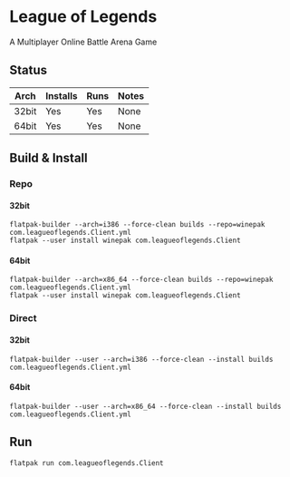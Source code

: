 # League of Legends
A Multiplayer Online Battle Arena Game

## Status

| Arch  | Installs | Runs | Notes |
| ----- | -------- | ---- | ----- |
| 32bit | Yes      | Yes  | None  |
| 64bit | Yes      | Yes  | None  |

## Build & Install
### Repo
#### 32bit

    flatpak-builder --arch=i386 --force-clean builds --repo=winepak com.leagueoflegends.Client.yml
    flatpak --user install winepak com.leagueoflegends.Client
    
#### 64bit

    flatpak-builder --arch=x86_64 --force-clean builds --repo=winepak com.leagueoflegends.Client.yml
    flatpak --user install winepak com.leagueoflegends.Client

### Direct
#### 32bit

    flatpak-builder --user --arch=i386 --force-clean --install builds com.leagueoflegends.Client.yml
    
#### 64bit

    flatpak-builder --user --arch=x86_64 --force-clean --install builds com.leagueoflegends.Client.yml

## Run

    flatpak run com.leagueoflegends.Client

